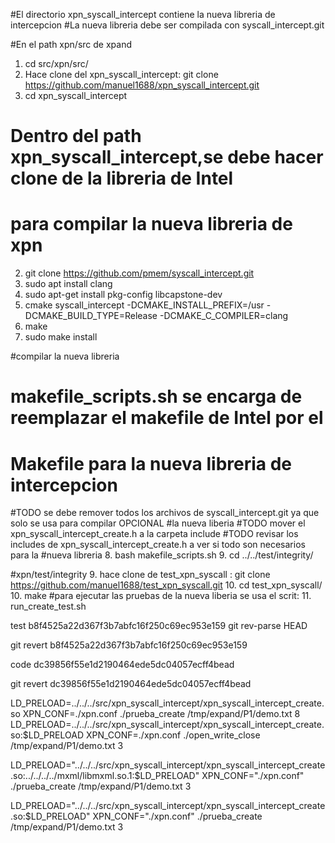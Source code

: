 #El directorio xpn_syscall_intercept contiene la nueva libreria de intercepcion
#La nueva libreria debe ser compilada con syscall_intercept.git

#En el path xpn/src de xpand
1. cd src/xpn/src/    
2. Hace clone del xpn_syscall_intercept: git clone https://github.com/manuel1688/xpn_syscall_intercept.git
3. cd xpn_syscall_intercept

# Dentro del path xpn_syscall_intercept,se debe hacer clone de la libreria de Intel
# para compilar la nueva libreria de xpn
2. git clone https://github.com/pmem/syscall_intercept.git
3. sudo apt install clang 
4. sudo apt-get install pkg-config libcapstone-dev
5. cmake syscall_intercept -DCMAKE_INSTALL_PREFIX=/usr -DCMAKE_BUILD_TYPE=Release -DCMAKE_C_COMPILER=clang
6. make
7. sudo make install

#compilar la nueva libreria
# makefile_scripts.sh se encarga de reemplazar el makefile de Intel por el
# Makefile para la nueva libreria de intercepcion
#TODO se debe remover todos los archivos de syscall_intercept.git ya que solo se usa para compilar OPCIONAL
#la nueva liberia
#TODO mover el xpn_syscall_intercept_create.h a la carpeta include
#TODO revisar los includes de xpn_syscall_intercept_create.h a ver si todo son necesarios para la 
#nueva libreria
8. bash makefile_scripts.sh
9. cd ../../test/integrity/

#xpn/test/integrity
9. hace clone de test_xpn_syscall : git clone https://github.com/manuel1688/test_xpn_syscall.git
10. cd test_xpn_syscall/
10. make
#para ejecutar las pruebas de la nueva liberia se usa el scrit:
11. run_create_test.sh




test b8f4525a22d367f3b7abfc16f250c69ec953e159
git rev-parse HEAD

git revert b8f4525a22d367f3b7abfc16f250c69ec953e159

code dc39856f55e1d2190464ede5dc04057ecff4bead

git revert dc39856f55e1d2190464ede5dc04057ecff4bead


LD_PRELOAD=../../../src/xpn_syscall_intercept/xpn_syscall_intercept_create.so  XPN_CONF=./xpn.conf ./prueba_create /tmp/expand/P1/demo.txt  8
LD_PRELOAD=../../../src/xpn_syscall_intercept/xpn_syscall_intercept_create.so:$LD_PRELOAD  XPN_CONF=./xpn.conf ./open_write_close /tmp/expand/P1/demo.txt  3

LD_PRELOAD="../../../src/xpn_syscall_intercept/xpn_syscall_intercept_create.so:../../../../mxml/libmxml.so.1:$LD_PRELOAD"  XPN_CONF="./xpn.conf" ./prueba_create /tmp/expand/P1/demo.txt  3

LD_PRELOAD="../../../src/xpn_syscall_intercept/xpn_syscall_intercept_create.so:$LD_PRELOAD"  XPN_CONF="./xpn.conf" ./prueba_create /tmp/expand/P1/demo.txt 3

